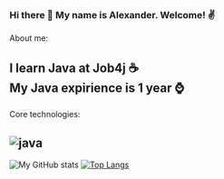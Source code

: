 ### Hi there 👋 My name is Alexander. Welcome! :v:

About me:

I learn Java at Job4j ☕</br>
My Java expirience is 1 year ⌚
-
Core technologies:

![java](https://camo.githubusercontent.com/1fc91e405da0d5b15b4dbcc3f1d5aaf1d2ae2eef63e0d109f2bb20c94974d570/68747470733a2f2f696d672e736869656c64732e696f2f62616467652f4a6176612d25334425323031312c31372d6f72616e6765)
-

![My GitHub stats](https://github-readme-stats.vercel.app/api?username=alnesterenko&show_icons=true)
[![Top Langs](https://github-readme-stats.vercel.app/api/top-langs/?username=alnesterenko&layout=compact)](https://github.com/ShamRail/github-readme-stats)
<!--
**alnesterenko/alnesterenko** is a ✨ _special_ ✨ repository because its `README.md` (this file) appears on your GitHub profile.

Here are some ideas to get you started:

- 🔭 I’m currently working on ...
- 🌱 I’m currently learning ...
- 👯 I’m looking to collaborate on ...
- 🤔 I’m looking for help with ...
- 💬 Ask me about ...
- 📫 How to reach me: ...
- 😄 Pronouns: ...
- ⚡ Fun fact: ...
-->
